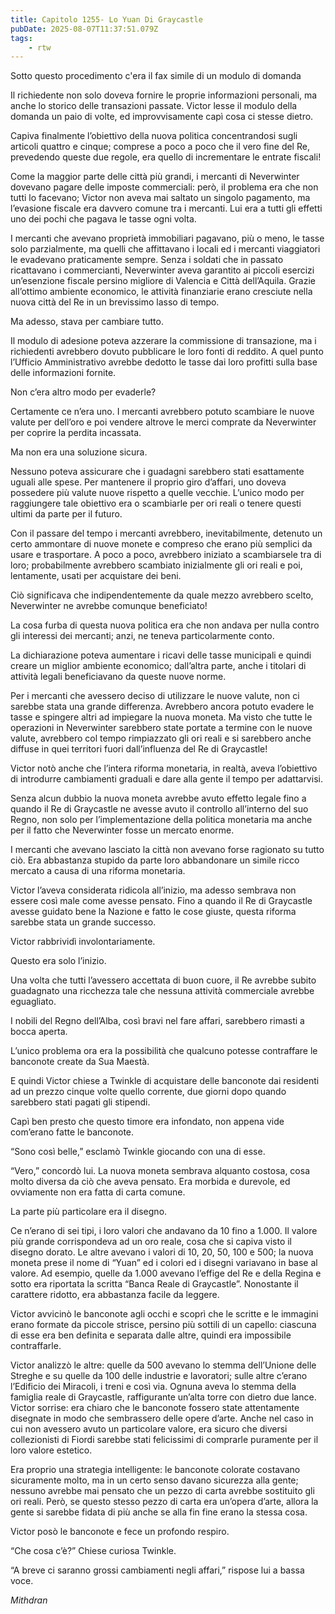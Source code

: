 ```yaml
---
title: Capitolo 1255- Lo Yuan Di Graycastle
pubDate: 2025-08-07T11:37:51.079Z
tags:
    - rtw
---
```



Sotto questo procedimento c'era il fax simile di un modulo di domanda


Il richiedente non solo doveva fornire le proprie informazioni personali, ma anche lo storico delle transazioni passate. Victor lesse il modulo della domanda un paio di volte, ed improvvisamente capì cosa ci stesse dietro.


Capiva finalmente l’obiettivo della nuova politica concentrandosi sugli articoli quattro e cinque; comprese a poco a poco che il vero fine del Re, prevedendo queste due regole, era quello di incrementare le entrate fiscali!


Come la maggior parte delle città più grandi, i mercanti di Neverwinter dovevano pagare delle imposte commerciali: però, il problema era che non tutti lo facevano; Victor non aveva mai saltato un singolo pagamento, ma l’evasione fiscale era davvero comune tra i mercanti. Lui era a tutti gli effetti uno dei pochi che pagava le tasse ogni volta.


I mercanti che avevano proprietà immobiliari pagavano, più o meno, le tasse solo parzialmente, ma quelli che affittavano i locali ed i mercanti viaggiatori le evadevano praticamente sempre. Senza i soldati che in passato ricattavano i commercianti, Neverwinter aveva garantito ai piccoli esercizi un’esenzione fiscale persino migliore di Valencia e Città dell’Aquila. Grazie all’ottimo ambiente economico, le attività finanziarie erano cresciute nella nuova città del Re in un brevissimo lasso di tempo.


Ma adesso, stava per cambiare tutto.


Il modulo di adesione poteva azzerare la commissione di transazione, ma i richiedenti avrebbero dovuto pubblicare le loro fonti di reddito. A quel punto l’Ufficio Amministrativo avrebbe dedotto le tasse dai loro profitti sulla base delle informazioni fornite.


Non c’era altro modo per evaderle?


Certamente ce n’era uno. I mercanti avrebbero potuto scambiare le nuove valute per dell’oro e poi vendere altrove le merci comprate da Neverwinter per coprire la perdita incassata.


Ma non era una soluzione sicura.


Nessuno poteva assicurare che i guadagni sarebbero stati esattamente uguali alle spese. Per mantenere il proprio giro d’affari, uno doveva possedere più valute nuove rispetto a quelle vecchie. L’unico modo per raggiungere tale obiettivo era o scambiarle per ori reali o tenere questi ultimi da parte per il futuro.


Con il passare del tempo i mercanti avrebbero, inevitabilmente, detenuto un certo ammontare di nuove monete e compreso che erano più semplici da usare e trasportare. A poco a poco, avrebbero iniziato a scambiarsele tra di loro; probabilmente avrebbero scambiato inizialmente gli ori reali e poi, lentamente, usati per acquistare dei beni.


Ciò significava che indipendentemente da quale mezzo avrebbero scelto, Neverwinter ne avrebbe comunque beneficiato!


La cosa furba di questa nuova politica era che non andava per nulla contro gli interessi dei mercanti; anzi, ne teneva particolarmente conto.


La dichiarazione poteva aumentare i ricavi delle tasse municipali e quindi creare un miglior ambiente economico; dall’altra parte, anche i titolari di attività legali beneficiavano da queste nuove norme.


Per i mercanti che avessero deciso di utilizzare le nuove valute, non ci sarebbe stata una grande differenza. Avrebbero ancora potuto evadere le tasse e spingere altri ad impiegare la nuova moneta. Ma visto che tutte le operazioni in Neverwinter sarebbero state portate a termine con le nuove valute, avrebbero col tempo rimpiazzato gli ori reali e si sarebbero anche diffuse in quei territori fuori dall’influenza del Re di Graycastle!


Victor notò anche che l’intera riforma monetaria, in realtà, aveva l’obiettivo di introdurre cambiamenti graduali e dare alla gente il tempo per adattarvisi.


Senza alcun dubbio la nuova moneta avrebbe avuto effetto legale fino a quando il Re di Graycastle ne avesse avuto il controllo all’interno del suo Regno, non solo per l’implementazione della politica monetaria ma anche per il fatto che Neverwinter fosse un mercato enorme.


I mercanti che avevano lasciato la città non avevano forse ragionato su tutto ciò. Era abbastanza stupido da parte loro abbandonare un simile ricco mercato a causa di una riforma monetaria.


Victor l’aveva considerata ridicola all’inizio, ma adesso sembrava non essere così male come avesse pensato. Fino a quando il Re di Graycastle avesse guidato bene la Nazione e fatto le cose giuste, questa riforma sarebbe stata un grande successo.


Victor rabbrividì involontariamente.


Questo era solo l’inizio.


Una volta che tutti l’avessero accettata di buon cuore, il Re avrebbe subito guadagnato una ricchezza tale che nessuna attività commerciale avrebbe eguagliato.


I nobili del Regno dell’Alba, così bravi nel fare affari, sarebbero rimasti a bocca aperta.


L’unico problema ora era la possibilità che qualcuno potesse contraffare le banconote create da Sua Maestà.


E quindi Victor chiese a Twinkle di acquistare delle banconote dai residenti ad un prezzo cinque volte quello corrente, due giorni dopo quando sarebbero stati pagati gli stipendi.


Capì ben presto che questo timore era infondato, non appena vide com’erano fatte le banconote.


“Sono così belle,” esclamò Twinkle giocando con una di esse.


“Vero,” concordò lui. La nuova moneta sembrava alquanto costosa, cosa molto diversa da ciò che aveva pensato. Era morbida e durevole, ed ovviamente non era fatta di carta comune.


La parte più particolare era il disegno.


Ce n’erano di sei tipi, i loro valori che andavano da 10 fino a 1.000.  Il valore più grande corrispondeva ad un oro reale, cosa che si capiva visto il disegno dorato. Le altre avevano i valori di 10, 20, 50, 100 e 500; la nuova moneta prese il nome di “Yuan” ed i colori ed i disegni variavano in base al valore. Ad esempio, quelle da 1.000 avevano l’effige del Re e della Regina e sotto era riportata la scritta “Banca Reale di Graycastle”. Nonostante il carattere ridotto, era abbastanza facile da leggere.


Victor avvicinò le banconote agli occhi e scoprì che le scritte e le immagini erano formate da piccole strisce, persino più sottili di un capello: ciascuna di esse era ben definita e separata dalle altre, quindi era impossibile contraffarle.


Victor analizzò le altre: quelle da 500 avevano lo stemma dell’Unione delle Streghe e su quelle da 100 delle industrie e lavoratori; sulle altre c’erano l’Edificio dei Miracoli, i treni e così via. Ognuna aveva lo stemma della famiglia reale di Graycastle, raffigurante un’alta torre con dietro due lance. Victor sorrise: era chiaro che le banconote fossero state attentamente disegnate in modo che sembrassero delle opere d’arte. Anche nel caso in cui non avessero avuto un particolare valore, era sicuro che diversi collezionisti di Fiordi sarebbe stati felicissimi di comprarle puramente per il loro valore estetico.


Era proprio una strategia intelligente: le banconote colorate costavano sicuramente molto, ma in un certo senso davano sicurezza alla gente; nessuno avrebbe mai pensato che un pezzo di carta avrebbe sostituito gli ori reali. Però, se questo stesso pezzo di carta era un’opera d’arte, allora la gente si sarebbe fidata di più anche se alla fin fine erano la stessa cosa.


Victor posò le banconote e fece un profondo respiro.


“Che cosa c’è?” Chiese curiosa Twinkle.


“A breve ci saranno grossi cambiamenti negli affari,” rispose lui a bassa voce.






<em>Mithdran </em>
                                


                                




